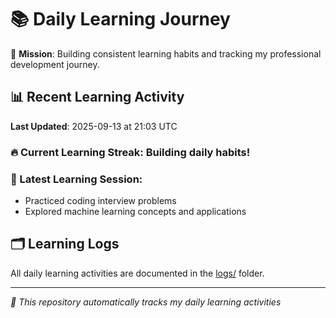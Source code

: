 # 📚 Daily Learning Journey

🎯 **Mission**: Building consistent learning habits and tracking my professional development journey.

## 📊 Recent Learning Activity

**Last Updated**: 2025-09-13 at 21:03 UTC

### 🔥 Current Learning Streak: Building daily habits!

### 📝 Latest Learning Session:
- Practiced coding interview problems
- Explored machine learning concepts and applications

## 🗂️ Learning Logs

All daily learning activities are documented in the [logs/](./logs/) folder.

---
*🤖 This repository automatically tracks my daily learning activities*
